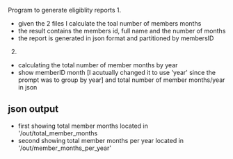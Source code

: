 Program to generate eligiblity reports
1. 
- given the 2 files I calculate the toal number of members months
- the result contains the members id, full name and the number of months
- the report is generated in json format and partitioned by membersID
2. 
- calculating the total number of member months by year
- show memberID month [I acutually changed it to use 'year' since the prompt was to group by year] and total number of member months/year in json

## json output 
- first showing total member months located in '/out/total_member_months
- second showing total member months per year located in '/out/member_months_per_year'

